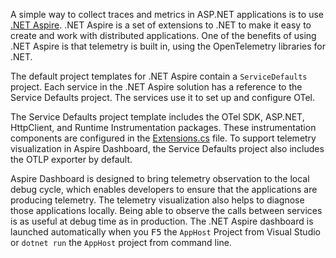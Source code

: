 A simple way to collect traces and metrics in ASP.NET applications is to use [.NET Aspire](/dotnet/aspire/get-started/aspire-overview). .NET Aspire is a set of extensions to .NET to make it easy to create and work with distributed applications. One of the benefits of using .NET Aspire is that telemetry is built in, using the OpenTelemetry libraries for .NET.

The default project templates for .NET Aspire contain a `ServiceDefaults` project. Each service in the .NET Aspire solution has a reference to the Service Defaults project. The services use it to set up and configure OTel.

The Service Defaults project template includes the OTel SDK, ASP.NET, HttpClient, and Runtime Instrumentation packages. These instrumentation components are configured in the [Extensions.cs](https://github.com/dotnet/aspire/blob/main/src/Aspire.ProjectTemplates/templates/aspire-servicedefaults/9.1/Extensions.cs) file. To support telemetry visualization in Aspire Dashboard, the Service Defaults project also includes the OTLP exporter by default.

Aspire Dashboard is designed to bring telemetry observation to the local debug cycle, which enables developers to ensure that the applications are producing telemetry. The telemetry visualization also helps to diagnose those applications locally. Being able to observe the calls between services is as useful at debug time as in production. The .NET Aspire dashboard is launched automatically when you <kbd>F5</kbd> the `AppHost` Project from Visual Studio or `dotnet run` the `AppHost` project from command line.
